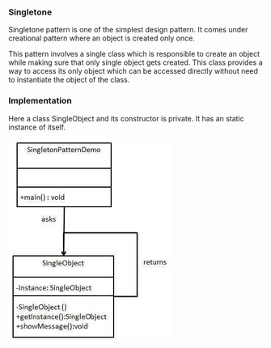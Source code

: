 ### Singletone 
Singletone pattern is one of the simplest design pattern. It comes under creational pattern where an object is created only once.

This pattern involves a single class which is responsible to create an object while making sure that only single object gets created. This class provides a way to access its only object which can be accessed directly without need to instantiate the object of the class.

### Implementation

Here a class SingleObject and its constructor is private. It has an static instance of itself.

![ singletone ](singleton_pattern_uml_diagram.jpg)



